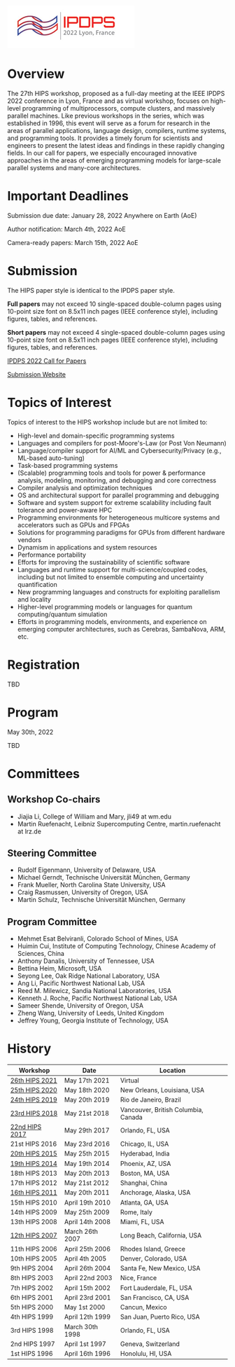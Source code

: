 ![IPDPS 2022 Logo](/assets/ipdpslogo22.jpeg)

# Overview
The 27th HIPS workshop, proposed as a full-day meeting at the IEEE IPDPS 2022
conference in Lyon, France and as virtual workshop, focuses on high-level
programming of multiprocessors, compute clusters, and massively parallel
machines. Like previous workshops in the series, which was established in 1996,
this event will serve as a forum for research in the areas of parallel
applications, language design, compilers, runtime systems, and programming
tools. It provides a timely forum for scientists and engineers to present the
latest ideas and findings in these rapidly changing fields. In our call for
papers, we especially encouraged innovative approaches in the areas of emerging
programming models for large-scale parallel systems and many-core
architectures.

# Important Deadlines
Submission due date: January 28, 2022 Anywhere on Earth (AoE)

Author notification: March 4th, 2022 AoE

Camera-ready papers: March 15th, 2022 AoE

# Submission
The HIPS paper style is identical to the IPDPS paper style.

**Full papers** may not exceed 10 single-spaced double-column pages using 10-point size font on 8.5x11 inch pages (IEEE conference style), including figures, tables, and references. 

**Short papers** may not exceed 4 single-spaced double-column pages using 10-point size font on 8.5x11 inch pages (IEEE conference style), including figures, tables, and references. 

[IPDPS 2022 Call for Papers](https://www.ipdps.org/ipdps2022/2022-call-for-papers.html)

[Submission Website](https://easychair.org/conferences/?conf=hips22)

# Topics of Interest
Topics of interest to the HIPS workshop include but are not limited to:
- High-level and domain-specific programming systems
- Languages and compilers for post-Moore's-Law (or Post Von Neumann)
- Language/compiler support for AI/ML and Cybersecurity/Privacy (e.g., ML-based auto-tuning)
- Task-based programming systems
- (Scalable) programming tools and tools for power & performance analysis, modeling, monitoring, and debugging and core correctness
- Compiler analysis and optimization techniques
- OS and architectural support for parallel programming and debugging
- Software and system support for extreme scalability including fault tolerance and power-aware HPC
- Programming environments for heterogeneous multicore systems and accelerators such as GPUs and FPGAs
- Solutions for programming paradigms for GPUs from different hardware vendors
- Dynamism in applications and system resources
- Performance portability
- Efforts for improving the sustainability of scientific software 
- Languages and runtime support for multi-science/coupled codes, including but not limited to ensemble computing and uncertainty quantification
- New programming languages and constructs for exploiting parallelism and locality
- Higher-level programming models or languages for quantum computing/quantum simulation
- Efforts in programming models, environments, and experience on emerging computer architectures, such as Cerebras, SambaNova, ARM, etc.

# Registration
TBD

# Program
May 30th, 2022

TBD

# Committees

## Workshop Co-chairs
- Jiajia Li, College of William and Mary, jli49 at wm.edu
- Martin Ruefenacht, Leibniz Supercomputing Centre, martin.ruefenacht at lrz.de

## Steering Committee
- Rudolf Eigenmann, University of Delaware, USA
- Michael Gerndt, Technische Universität München, Germany
- Frank Mueller, North Carolina State University, USA
- Craig Rasmussen, University of Oregon, USA
- Martin Schulz, Technische Universität München, Germany

## Program Committee
- Mehmet Esat Belviranli, Colorado School of Mines, USA
- Huimin Cui, Institute of Computing Technology, Chinese Academy of Sciences, China
- Anthony Danalis, University of Tennessee, USA
- Bettina Heim, Microsoft, USA
- Seyong Lee, Oak Ridge National Laboratory, USA
- Ang Li, Pacific Northwest National Lab, USA
- Reed M. Milewicz, Sandia National Laboratories, USA
- Kenneth J. Roche, Pacific Northwest National Lab, USA
- Sameer Shende, University of Oregon, USA
- Zheng Wang, University of Leeds, United Kingdom
- Jeffrey Young, Georgia Institute of Technology, USA

# History

| Workshop                                                                       | Date            | Location                            |
|--------------------------------------------------------------------------------|-----------------|-------------------------------------|
| [26th HIPS 2021](https://www.cs.wm.edu/~bren/HIPS_2021.htm)                    | May 17th 2021   | Virtual                             | 
| [25th HIPS 2020](https://faculty.ucmerced.edu/dong-li/HIPS_2020.htm)           | May 18th 2020   | New Orleans, Louisiana, USA         |
| [24th HIPS 2019](https://hosting.cs.vt.edu/hips2019/)                          | May 20th 2019   | Rio de Janeiro, Brazil              |
| [23rd HIPS 2018](http://hips2018.mnm-team.org/)                                | May 21st 2018   | Vancouver, British Columbia, Canada |
| [22nd HIPS 2017](https://inside.mines.edu/~bwu/sites/HIPS2017/)                | May 29th 2017   | Orlando, FL, USA                    |
| 21st HIPS 2016                                                                 | May 23rd 2016   | Chicago, IL, USA                    |
| [20th HIPS 2015](https://hpc.pnl.gov/conf/hips/2015/)                          | May 25th 2015   | Hyderabad, India                    |
| [19th HIPS 2014](https://www.eecis.udel.edu/~cavazos/hips/)                    | May 19th 2014   | Phoenix, AZ, USA                    |
| 18th HIPS 2013                                                                 | May 20th 2013   | Boston, MA, USA                     |
| 17th HIPS 2012                                                                 | May 21st 2012   | Shanghai, China                     |
| [16th HIPS 2011](http://www.unixer.de/hips2011/)                               | May 20th 2011   | Anchorage, Alaska, USA              |
| 15th HIPS 2010                                                                 | April 19th 2010 | Atlanta, GA, USA                    |
| 14th HIPS 2009                                                                 | May 25th 2009   | Rome, Italy                         |
| 13th HIPS 2008                                                                 | April 14th 2008 | Miami, FL, USA                      |
| [12th HIPS 2007](https://www.cs.rochester.edu/~cding/Announcements/HIPS07/)    | March 26th 2007 | Long Beach, California, USA         |
| 11th HIPS 2006                                                                 | April 25th 2006 | Rhodes Island, Greece               |
| 10th HIPS 2005                                                                 | April 4th 2005  | Denver, Colorado, USA               |
| 9th HIPS 2004                                                                  | April 26th 2004 | Santa Fe, New Mexico, USA           |
| 8th HIPS 2003                                                                  | April 22nd 2003 | Nice, France                        |
| 7th HIPS 2002                                                                  | April 15th 2002 | Fort Lauderdale, FL, USA            |
| 6th HIPS 2001                                                                  | April 23rd 2001 | San Francisco, CA, USA              |
| 5th HIPS 2000                                                                  | May 1st 2000    | Cancun, Mexico                      |
| 4th HIPS 1999                                                                  | April 12th 1999 | San Juan, Puerto Rico, USA          |
| 3rd HIPS 1998                                                                  | March 30th 1998 | Orlando, FL, USA                    |
| 2nd HIPS 1997                                                                  | April 1st 1997  | Geneva, Switzerland                 |
| 1st HIPS 1996                                                                  | April 16th 1996 | Honolulu, HI, USA                   |
